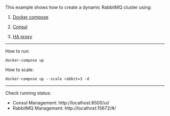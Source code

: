 This example shows how to create a dynamic RabbitMQ cluster using:

1. [Docker compose](https://docs.docker.com/compose/)

2. [Consul](https://www.consul.io) 

3. [HA proxy](https://github.com/docker/dockercloud-haproxy)

---

How to run:

```
docker-compose up
```

How to scale:

```
docker-compose up --scale rabbit=3 -d
```


---

Check running status:

- Consul Management: http://localhost:8500/ui/ 
- RabbitMQ Management: http://localhost:15672/#/
